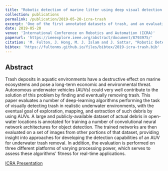 ```yaml
---
title: "Robotic detection of marine litter using deep visual detection models"
collection: publications
permalink: /publication/2019-05-20-icra-trash
excerpt: 'One of the first annotated datasets of trash, and an evaluation of four deep detectors trained on that dataset.'
date: 2019-05-20
venue: 'International Conference on Robotics and Automation (ICRA)'
paperurl: 'https://ieeexplore.ieee.org/abstract/document/8793975/'
citation: 'M. Fulton, J. Hong, M. J. Islam and J. Sattar, "Robotic Detection of Marine Litter Using Deep Visual Detection Models," 2019 International Conference on Robotics and Automation (ICRA), 2019, pp. 5752-5758, doi: 10.1109/ICRA.2019.8793975.'
bibtex: 'https://fultonms.github.io/files/bibtex/2019-icra-trash.bib'
---
```

## Abstract
Trash deposits in aquatic environments have a destructive effect on marine ecosystems and pose a long-term economic and environmental threat. Autonomous underwater vehicles (AUVs) could very well contribute to the solution of this problem by finding and eventually removing trash. This paper evaluates a number of deep-learning algorithms performing the task of visually detecting trash in realistic underwater environments, with the eventual goal of exploration, mapping, and extraction of such debris by using AUVs. A large and publicly-available dataset of actual debris in open-water locations is annotated for training a number of convolutional neural network architectures for object detection. The trained networks are then evaluated on a set of images from other portions of that dataset, providing insight into approaches for developing the detection capabilities of an AUV for underwater trash removal. In addition, the evaluation is performed on three different platforms of varying processing power, which serves to assess these algorithms' fitness for real-time applications.

[ICRA Presentation](https://michaelscottfulton.com/talks/2019-05-19-icra-trash)